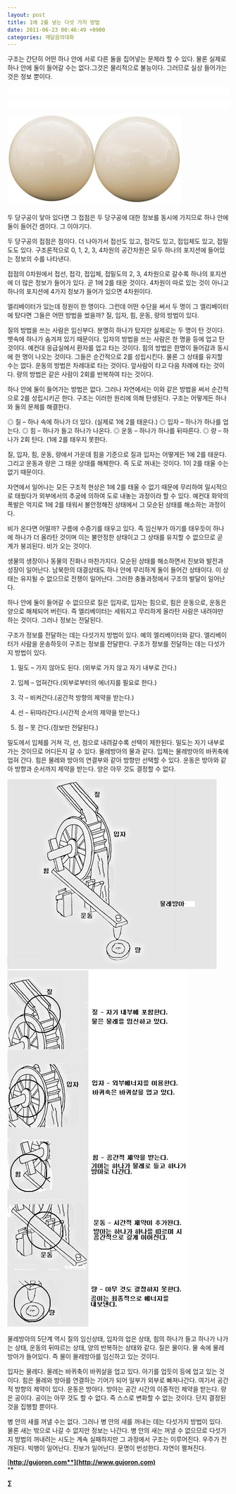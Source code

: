 ```yaml
---
layout: post
title: 1에 2를 넣는 다섯 가지 방법
date: 2011-06-23 00:46:49 +0900
categories: 깨달음의대화
---
```

구조는 간단히 어떤 하나 안에 서로 다른 둘을 집어넣는 문제라 할 수 있다. 물론 실제로 하나 안에 둘이 들어갈 수는 없다.그것은 물리적으로 불능이다. 그러므로 실상 들어가는 것은 정보 뿐이다.



<p class="0" style="background:#ffffff;mso-pagination:none;text-autospace:none;mso-padding-alt:0pt 0pt 0pt 0pt;">
  <br />
</p>

<p class="0" style="background:#ffffff;mso-pagination:none;text-autospace:none;mso-padding-alt:0pt 0pt 0pt 0pt;">
  <br />
</p>


<img src="files/attach/images/198/137/178/24.jpg" alt="24.jpg" width="395" height="207" /> 



  


<p class="0" style="background:#ffffff;mso-pagination:none;text-autospace:none;mso-padding-alt:0pt 0pt 0pt 0pt;">
  두 당구공이 닿아 있다면 그 접점은 두 당구공에 대한 정보를 동시에 가지므로 하나 안에 둘이 들어간 셈이다. 그 이야기다.
</p>

<p class="0" style="background:#ffffff;mso-pagination:none;text-autospace:none;mso-padding-alt:0pt 0pt 0pt 0pt;">
</p>

<p class="0" style="background:#ffffff;mso-pagination:none;text-autospace:none;mso-padding-alt:0pt 0pt 0pt 0pt;">
  두 당구공의 접점은 점이다. 더 나아가서 접선도 있고, 접각도 있고, 접입체도 있고, 접밀도도 있다. 구조론적으로 0, 1, 2, 3, 4차원의 공간차원은 모두 하나의 포지션에 들어있는 정보의 수를 나타낸다.
</p>

<p class="0" style="background:#ffffff;mso-pagination:none;text-autospace:none;mso-padding-alt:0pt 0pt 0pt 0pt;">
</p>

<p class="0" style="background:#ffffff;mso-pagination:none;text-autospace:none;mso-padding-alt:0pt 0pt 0pt 0pt;">
  접점의 0차원에서 접선, 접각, 접입체, 접밀도의 2, 3, 4차원으로 갈수록 하나의 포지션에 더 많은 정보가 들어가 있다. 곧 1에 2를 태운 것이다. 4차원이 따로 있는 것이 아니고 하나의 포지션에 4가지 정보가 들어가 있으면 4차원이다.
</p>

<p class="0" style="background:#ffffff;mso-pagination:none;text-autospace:none;mso-padding-alt:0pt 0pt 0pt 0pt;">
</p>



엘리베이터가 있는데 정원이 한 명이다. 그런데 어떤 수단을 써서 두 명이 그 엘리베이터에 탔다면 그들은 어떤 방법을 썼을까? 질, 입자, 힘, 운동, 량의 방법이 있다. 

질의 방법을 쓰는 사람은 임신부다. 분명히 하나가 탔지만 실제로는 두 명이 탄 것이다. 뱃속에 하나가 숨겨져 있기 때문이다. 입자의 방법을 쓰는 사람은 한 명을 등에 업고 탄 것이다. 예컨대 응급실에서 환자를 업고 타는 것이다. 힘의 방법은 한명이 들어감과 동시에 한 명이 나오는 것이다. 그들은 순간적으로 2를 성립시킨다. 물론 그 상태를 유지할 수는 없다. 운동의 방법은 차례대로 타는 것이다. 앞사람이 타고 다음 차례에 타는 것이다. 량의 방법은 같은 사람이 2회를 반복하여 타는 것이다. 

하나 안에 둘이 들어가는 방법은 없다. 그러나 자연에서는 이와 같은 방법을 써서 순간적으로 2를 성립시키곤 한다. 구조는 이러한 원리에 의해 탄생된다. 구조는 어떻게든 하나와 둘의 문제를 해결한다. 

◎ 질 – 하나 속에 하나가 더 있다. (실제로 1에 2를 태운다.) ◎ 입자 – 하나가 하나를 업는다. ◎ 힘 – 하나가 들고 하나가 나온다. ◎ 운동 – 하나가 하나를 뒤따른다. ◎ 량 – 하나가 2회 탄다. (1에 2를 태우지 못한다. 

질, 입자, 힘, 운동, 량에서 가운데 힘을 기준으로 질과 입자는 어떻게든 1에 2를 태운다. 그리고 운동과 량은 그 태운 상태를 해체한다. 즉 도로 꺼내는 것이다. 1이 2를 태울 수는 없기 때문이다. 

자연에서 일어나는 모든 구조적 현상은 1에 2를 태울 수 없기 때문에 무리하여 일시적으로 태웠다가 외부에서의 추궁에 의하여 도로 내놓는 과정이라 할 수 있다. 예컨대 화약의 폭발은 억지로 1에 2를 태워서 불안정해진 상태에서 그 모순된 상태를 해소하는 과정이다. 

비가 온다면 어떨까? 구름에 수증기를 태우고 있다. 즉 임신부가 아기를 태우듯이 하나에 하나가 더 올라탄 것이며 이는 불안정한 상태이고 그 상태를 유지할 수 없으므로 곧 계가 붕괴된다. 비가 오는 것이다. 

생물의 생장이나 동물의 진화나 마찬가지다. 모순된 상태를 해소하면서 진보와 발전과 성장이 일어난다. 남북한의 대결상태도 하나 안에 무리하게 둘이 들어간 상태이다. 이 상태는 유지될 수 없으므로 전쟁이 일어난다. 그러한 충돌과정에서 구조의 발달이 일어난다. 

하나 안에 둘이 들어갈 수 없으므로 질은 입자로, 입자는 힘으로, 힘은 운동으로, 운동은 양으로 해체되어 버린다. 즉 엘리베이터는 세워지고 무리하게 올라탄 사람은 내려야만 하는 것이다. 그러나 정보는 전달된다. 

구조가 정보를 전달하는 데는 다섯가지 방법이 있다. 예의 엘리베이터와 같다. 엘리베이터가 사람을 운송하듯이 구조는 정보를 전달한다. 구조가 정보를 전달하는 데는 다섯가지 방법이 있다. 

1) 밀도 – 가지 않아도 된다. (외부로 가지 않고 자기 내부로 간다.)

  
2) 입체 – 업혀간다.(외부로부터의 에너지를 필요로 한다.)  
3) 각 – 비켜간다.(공간적 방향의 제약을 받는다.)  
4) 선 – 뒤따라간다.(시간적 순서의 제약을 받는다.)  
5) 점 – 못 간다.(정보만 전달된다.) 



밀도에서 입체를 거쳐 각, 선, 점으로 내려갈수록 선택이 제한된다. 밀도는 자기 내부로 가는 것이므로 어디든지 갈 수 있다. 물레방아의 물과 같다. 입체는 물레방아의 바퀴축에 업혀 간다. 힘은 물레와 방아의 연결부와 같아 방향만 선택할 수 있다. 운동은 방아와 같아 방향과 순서까지 제약을 받는다. 양은 아무 것도 결정할 수 없다. 



 <img alt="0.JPG" src="files/attach/images/198/137/178/0.JPG" width="475" height="431" />



 <img alt="23.JPG" src="files/attach/images/198/137/178/23.JPG" width="410" height="809" />



물레방아의 5단계 역시 질의 임신상태, 입자의 업은 상태, 힘의 하나가 들고 하나가 나가는 상태, 운동의 뒤따르는 상태, 양의 반복하는 상태와 같다. 질은 물이다. 물 속에 물레방아가 들어있다. 즉 물이 물레방아를 임신하고 있는 것이다. 

입자는 물레다. 물레는 바퀴축이 바퀴살을 업고 있다. 아기를 업듯이 등에 업고 있는 것이다. 힘은 물레와 방아를 연결하는 기어가 되어 일부가 외부로 빠져나간다. 여기서 공간적 방향의 제약이 있다. 운동은 방아다. 방아는 공간 시간의 이중적인 제약을 받는다. 량은 공이다. 공이는 아무 것도 할 수 없다. 즉 스스로 변화할 수 없는 것이다. 단지 결정된 것을 집행할 뿐이다. 



병 안의 새를 꺼낼 수는 없다. 그러나 병 안의 새를 꺼내는 데는 다섯가지 방법이 있다. 물론 새는 밖으로 나갈 수 없지만 정보는 나간다. 병 안의 새는 꺼낼 수 없으므로 다섯가지 방법의 꺼내려는 시도는 계속 실패하지만 그 과정에서 구조는 이루어진다. 우주가 전개된다. 빅뱅이 일어난다. 진보가 일어난다. 문명이 번성한다. 자연이 펼쳐진다.   






[**http://gujoron.com**](http://www.gujoron.com)**  
** 

**∑**